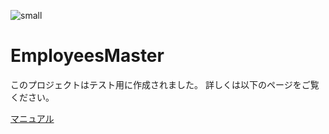 ![small](https://user-images.githubusercontent.com/59351103/82850589-f6272680-9f37-11ea-8f63-c7dc9f901f02.jpg) 
# EmployeesMaster

このプロジェクトはテスト用に作成されました。
詳しくは以下のページをご覧ください。

[マニュアル](https://dev.jokazaki.biz:8443/employees-master-manual.php)
